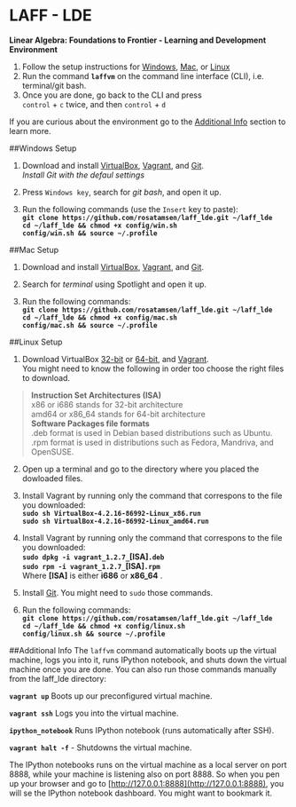 LAFF - LDE
====
**Linear Algebra: Foundations to Frontier - Learning and Development Environment**

1. Follow the setup instructions for [Windows](#windows-setup), [Mac](#mac-setup), or [Linux](#linux-setup)
2. Run the command **`laffvm`** on the command line interface (CLI), i.e. terminal/git bash.
3. Once you are done, go back to the CLI and press  
`control` + `c` twice, and then `control` + `d`

If you are curious about the environment go to the [Additional Info](#additional-info) section to learn more.

##Windows Setup

1. Download and install [VirtualBox](http://download.virtualbox.org/virtualbox/4.2.16/VirtualBox-4.2.16-86992-Win.exe), [Vagrant](http://files.vagrantup.com/packages/7ec0ee1d00a916f80b109a298bab08e391945243/Vagrant_1.2.7.msi), and [Git](https://msysgit.googlecode.com/files/Git-1.8.3-preview20130601.exe).  
*Install Git with the defaul settings*

2. Press `Windows key`, search for *git bash*, and open it up.

3. Run the following commands (use the `Insert` key to paste):  
**`git clone https://github.com/rosatamsen/laff_lde.git ~/laff_lde`  
`cd ~/laff_lde && chmod +x config/win.sh`  
`config/win.sh && source ~/.profile`**

##Mac Setup

1. Download and install [VirtualBox](http://download.virtualbox.org/virtualbox/4.2.16/VirtualBox-4.2.16-86992-OSX.dmg), [Vagrant](http://files.vagrantup.com/packages/7ec0ee1d00a916f80b109a298bab08e391945243/Vagrant-1.2.7.dmg), and [Git](https://git-osx-installer.googlecode.com/files/git-1.8.3.2-intel-universal-snow-leopard.dmg).

2. Search for *terminal* using Spotlight and open it up.

3. Run the following commands:  
**`git clone https://github.com/rosatamsen/laff_lde.git ~/laff_lde`  
`cd ~/laff_lde && chmod +x config/mac.sh`  
`config/mac.sh && source ~/.profile`**

##Linux Setup

1. Download VirtualBox [32-bit](http://download.virtualbox.org/virtualbox/4.2.16/VirtualBox-4.2.16-86992-Linux_x86.run) or [64-bit](http://download.virtualbox.org/virtualbox/4.2.16/VirtualBox-4.2.16-86992-Linux_amd64.run), and [Vagrant](http://downloads.vagrantup.com/tags/v1.2.7).  
You might need to know the following in order too choose the right files to download.
>**Instruction Set Architectures (ISA)**  
x86 or i686 stands for 32-bit architecture  
amd64 or x86_64 stands for 64-bit architecture  
**Software Packages file formats**  
.deb format is used in Debian based distributions such as Ubuntu.  
.rpm format is used in distributions such as Fedora, Mandriva, and OpenSUSE.

2. Open up a terminal and go to the directory where you placed the dowloaded files.


3. Install Vagrant by running only the command that correspons to the file you downloaded:  
**`sudo sh VirtualBox-4.2.16-86992-Linux_x86.run`  
`sudo sh VirtualBox-4.2.16-86992-Linux_amd64.run`**  

4. Install Vagrant by running only the command that correspons to the file you downloaded:  
**`sudo dpkg -i vagrant_1.2.7_`[ISA]`.deb`  
`sudo rpm -i vagrant_1.2.7_`[ISA]`.rpm`**  
Where **[ISA]** is either **i686** or **x86_64** .

5. Install [Git](http://git-scm.com/download/linux). You might need to `sudo` those commands.

6. Run the following commands:  
**`git clone https://github.com/rosatamsen/laff_lde.git ~/laff_lde`  
`cd ~/laff_lde && chmod +x config/linux.sh`  
`config/linux.sh && source ~/.profile`**

##Additional Info
The `laffvm` command automatically boots up the virtual machine, logs you into it, runs IPython notebook, and shuts down the virtual machine once you are done. You can also run those commands manually from the laff_lde directory:

**`vagrant up`** Boots up our preconfigured virtual machine.

**`vagrant ssh`** Logs you into the virtual machine.

**`ipython_notebook`** Runs IPython notebook (runs automatically after SSH).

**`vagrant halt -f`** - Shutdowns the virtual machine.

The IPython notebooks runs on the virtual machine as  a local server on port 8888, while your machine is listening also on port 8888.
So when you pen up your browser and go to [http://127.0.0.1:8888](http://127.0.0.1:8888), you will se the IPython notebook dashboard. You might want to bookmark it.
